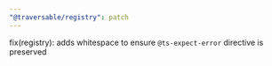 ```yaml
---
"@traversable/registry": patch
---
```


fix(registry): adds whitespace to ensure `@ts-expect-error` directive is preserved
